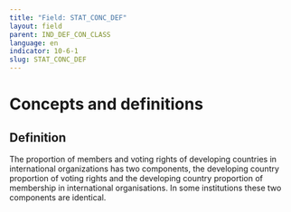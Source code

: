 ```yaml
---
title: "Field: STAT_CONC_DEF"
layout: field
parent: IND_DEF_CON_CLASS
language: en
indicator: 10-6-1
slug: STAT_CONC_DEF
---
```

# Concepts and definitions

## Definition

The proportion of members and voting rights of developing countries in international organizations has two components, the developing country proportion of voting rights and the developing country proportion of membership in international organisations. In some institutions these two components are identical.